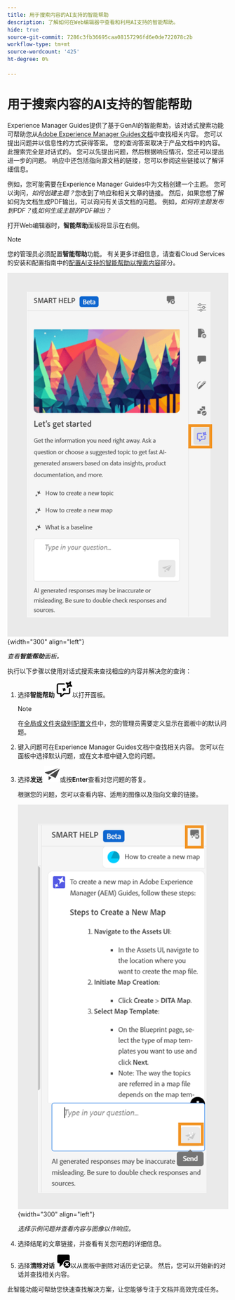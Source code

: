 ```yaml
---
title: 用于搜索内容的AI支持的智能帮助
description: 了解如何在Web编辑器中查看和利用AI支持的智能帮助。
hide: true
source-git-commit: 7286c3fb36695caa08157296fd6e0de722078c2b
workflow-type: tm+mt
source-wordcount: '425'
ht-degree: 0%

---
```


# 用于搜索内容的AI支持的智能帮助



Experience Manager Guides提供了基于GenAI的智能帮助，该对话式搜索功能可帮助您从[Adobe Experience Manager Guides文档](https://experienceleague.adobe.com/zh-hans/docs/experience-manager-guides/using/overview)中查找相关内容。
您可以提出问题并以信息性的方式获得答案。 您的查询答案取决于产品文档中的内容。 此搜索完全是对话式的。 您可以先提出问题，然后根据响应情况，您还可以提出进一步的问题。 响应中还包括指向源文档的链接，您可以参阅这些链接以了解详细信息。

例如，您可能需要在Experience Manager Guides中为文档创建一个主题。 您可以询问，*如何创建主题？*&#x200B;您收到了响应和相关文章的链接。 然后，如果您想了解如何为文档生成PDF输出，可以询问有关该文档的问题。 例如，*如何将主题发布到PDF？*&#x200B;或&#x200B;*如何生成主题的PDF输出？*



打开Web编辑器时，**智能帮助**&#x200B;面板将显示在右侧。



>[!NOTE]
>
> 您的管理员必须配置&#x200B;**智能帮助**&#x200B;功能。 有关更多详细信息，请查看Cloud Services的安装和配置指南中的[配置AI支持的智能帮助以搜索内容](/help/product-guide/cs-install-guide/conf-smart-help.md)部分。

![智能帮助面板](images/smart-help-panel.png){width="300" align="left"}

*查看&#x200B;**智能帮助**&#x200B;面板。*

执行以下步骤以使用对话式搜索来查找相应的内容并解决您的查询：

1. 选择&#x200B;**智能帮助** ![智能帮助图标](images/smart-help-icon.svg)以打开面板。



   >[!NOTE]
   >
   > 在[全局或文件夹级别配置文件](/help/product-guide/cs-install-guide/conf-folder-level.md#conf-ai-guides-assistant)中，您的管理员需要定义显示在面板中的默认问题。

1. 键入问题可在Experience Manager Guides文档中查找相关内容。 您可以在面板中选择默认问题，或在文本框中键入您的问题。

1. 选择&#x200B;**发送** ![发送图标](images/send-icon.svg)或按&#x200B;**Enter**&#x200B;查看对您问题的答复。

   根据您的问题，您可以查看内容、适用的图像以及指向文章的链接。

   ![智能帮助面板响应](images/smart-help-panel-response.png){width="300" align="left"}


   *选择示例问题并查看内容与图像以作响应。*





1. 选择结尾的文章链接，并查看有关您问题的详细信息。


1. 选择&#x200B;**清除对话** ![清除对话](images/clear-conversation-icon.svg)以从面板中删除对话历史记录。 然后，您可以开始新的对话并查找相关内容。

此智能功能可帮助您快速查找解决方案，让您能够专注于文档并高效完成任务。
